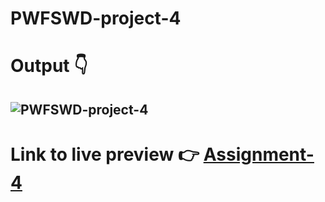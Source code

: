 # PWFSWD-project-4
# Output 👇
![PWFSWD-project-4](https://user-images.githubusercontent.com/108792404/218303067-b1ee6743-0572-4e22-86b7-36df498fd4f2.png)
---
# Link to live preview 👉 [Assignment-4](https://pwfswd-project-6.netlify.app/  )
